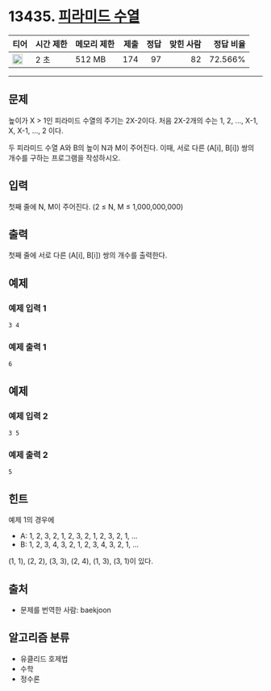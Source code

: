 # 13435. [피라미드 수열](https://www.acmicpc.net/problem/13435)

| 티어                                                                  | 시간 제한 | 메모리 제한 | 제출 | 정답 | 맞힌 사람 | 정답 비율 |
| --------------------------------------------------------------------- | --------- | ----------- | ---: | ---: | --------: | --------: |
| <img src="https://static.solved.ac/tier_small/18.svg" width="20px" /> | 2 초      | 512 MB      |  174 |   97 |        82 |   72.566% |

---

## 문제

높이가 X > 1인 피라미드 수열의 주기는 2X-2이다. 처음 2X-2개의 수는 1, 2, ..., X-1, X, X-1, ..., 2 이다.

두 피라미드 수열 A와 B의 높이 N과 M이 주어진다. 이때, 서로 다른 (A[i], B[i]) 쌍의 개수를 구하는 프로그램을 작성하시오.

## 입력

첫째 줄에 N, M이 주어진다. (2 ≤ N, M ≤ 1,000,000,000)

## 출력

첫째 줄에 서로 다른 (A[i], B[i]) 쌍의 개수를 출력한다.

## 예제

### 예제 입력 1

```
3 4
```

### 예제 출력 1

```
6
```

## 예제

### 예제 입력 2

```
3 5
```

### 예제 출력 2

```
5
```

## 힌트

예제 1의 경우에

- A: 1, 2, 3, 2, 1, 2, 3, 2, 1, 2, 3, 2, 1, ...
- B: 1, 2, 3, 4, 3, 2, 1, 2, 3, 4, 3, 2, 1, ...

(1, 1), (2, 2), (3, 3), (2, 4), (1, 3), (3, 1)이 있다.

## 출처

- 문제를 번역한 사람: baekjoon

## 알고리즘 분류

- 유클리드 호제법
- 수학
- 정수론
